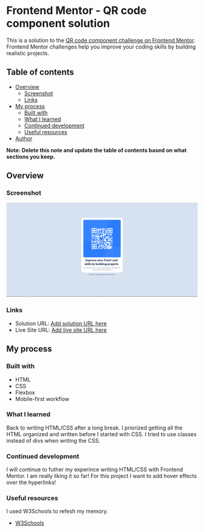 # Frontend Mentor - QR code component solution

This is a solution to the [QR code component challenge on Frontend Mentor](https://www.frontendmentor.io/challenges/qr-code-component-iux_sIO_H). Frontend Mentor challenges help you improve your coding skills by building realistic projects. 

## Table of contents

- [Overview](#overview)
  - [Screenshot](#screenshot)
  - [Links](#links)
- [My process](#my-process)
  - [Built with](#built-with)
  - [What I learned](#what-i-learned)
  - [Continued development](#continued-development)
  - [Useful resources](#useful-resources)
- [Author](#author)


**Note: Delete this note and update the table of contents based on what sections you keep.**

## Overview

### Screenshot

![](./images/Screenshot.png)


### Links

- Solution URL: [Add solution URL here](https://your-solution-url.com)
- Live Site URL: [Add live site URL here](https://your-live-site-url.com)

## My process

### Built with

- HTML
- CSS 
- Flexbox
- Mobile-first workflow

### What I learned

Back to writing HTML/CSS after a long break. I priorized getting all the HTML organized and written before I started with CSS. I tried to use classes instead of divs when writing the CSS. 
 

### Continued development

I will continue to futher my experince writing HTML/CSS with Frontend Mentor. I am really liking it so far! For this project I want to add hover effects over the hyperlinks!

### Useful resources
I used W3Schools to refesh my memory. 

- [W3Schools](https://www.w3schools.com/css/default.asp)


